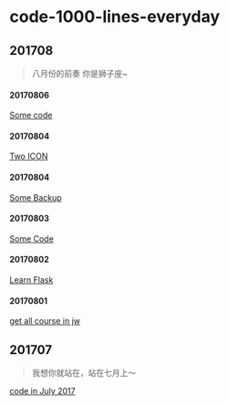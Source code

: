 # code-1000-lines-everyday

## 201708
> 八月份的前奏 你是狮子座~

#### 20170806
[Some code](./201708/20170806)

#### 20170804
[Two ICON](./201708/20170805)

#### 20170804
[Some Backup](./201708/20170804)

#### 20170803
[Some Code](./201708/20170803)

#### 20170802
[Learn Flask](./201708/20170802)

#### 20170801
[get all course in jw](./201708/20170801)


## 201707
> 我想你就站在，站在七月上～

[code in July 2017](./201707)


